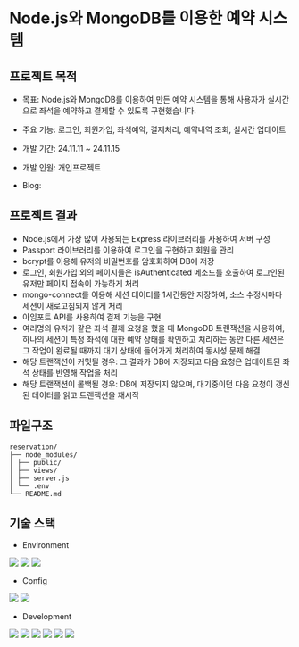 # Node.js와 MongoDB를 이용한 예약 시스템

## 프로젝트 목적
 - 목표: Node.js와 MongoDB를 이용하여 만든 예약 시스템을 통해 사용자가 실시간으로 좌석을 예약하고 결제할 수 있도록 구현했습니다.
 - 주요 기능: 로그인, 회원가입, 좌석예약, 결제처리, 예약내역 조회, 실시간 업데이트
 
 - 개발 기간: 24.11.11 ~ 24.11.15
 - 개발 인원: 개인프로젝트
 - Blog: 

## 프로젝트 결과
 - Node.js에서 가장 많이 사용되는 Express 라이브러리를 사용하여 서버 구성
 - Passport 라이브러리를 이용하여 로그인을 구현하고 회원을 관리
 - bcrypt를 이용해 유저의 비밀번호를 암호화하여 DB에 저장
 - 로그인, 회원가입 외의 페이지들은  isAuthenticated 메소드를 호출하여 로그인된 유저만 페이지 접속이 가능하게 처리
 - mongo-connect를 이용해 세션 데이터를 1시간동안 저장하여, 소스 수정시마다 세션이 새로고침되지 않게 처리
 - 아임포트 API를 사용하여 결제 기능을 구현
 - 여러명의 유저가 같은 좌석 결제 요청을 했을 때 MongoDB 트랜잭션을 사용하여, 하나의 세션이 특정 좌석에 대한 예약 상태를 확인하고 처리하는 동안 다른 세션은 그 작업이 완료될 때까지 대기 상태에 들어가게 처리하여 동시성 문제 해결
 - 해당 트랜잭션이 커밋될 경우: 그 결과가 DB에 저장되고 다음 요청은 업데이트된 좌석 상태를 반영해 작업을 처리
 - 해당 트랜잭션이 롤백될 경우: DB에 저장되지 않으며, 대기중이던 다음 요청이 갱신된 데이터를 읽고 트랜잭션을 재시작

 ## 파일구조
    reservation/
    ├── node_modules/
    │ ├── public/
    │ ├── views/
    │ ├── server.js
    │ └── .env
    └── README.md

## 기술 스택
 - Environment
 <div>
    <img src="https://img.shields.io/badge/Visual%20Studio%20Code-0078d7.svg?style=for-the-badge&logo=visual-studio-code&logoColor=white">
    <img src="https://img.shields.io/badge/github-181717?style=for-the-badge&logo=github&logoColor=white">
    <img src="https://img.shields.io/badge/git-F05032?style=for-the-badge&logo=git&logoColor=white">
 </div>

 - Config
 <div>
    <img src="https://img.shields.io/badge/NPM-%23CB3837.svg?style=for-the-badge&logo=npm&logoColor=white">
    <img src="https://img.shields.io/badge/NODEMON-%23323330.svg?style=for-the-badge&logo=nodemon&logoColor=%BBDEAD">
 </div>

 - Development
 <div>
    <img src="https://img.shields.io/badge/node.js-339933?style=for-the-badge&logo=Node.js&logoColor=white">
    <img src="https://img.shields.io/badge/express-000000?style=for-the-badge&logo=express&logoColor=white">
    <img src="https://img.shields.io/badge/mongoDB-47A248?style=for-the-badge&logo=MongoDB&logoColor=white">
    <img src="https://img.shields.io/badge/ejs-%23B4CA65.svg?style=for-the-badge&logo=ejs&logoColor=black">
    <img src="https://img.shields.io/badge/jquery-0769AD?style=for-the-badge&logo=jquery&logoColor=white">
    <img src="https://img.shields.io/badge/socket.io-010101?style=for-the-badge&logo=socket.io&logoColor=white">
 </div>